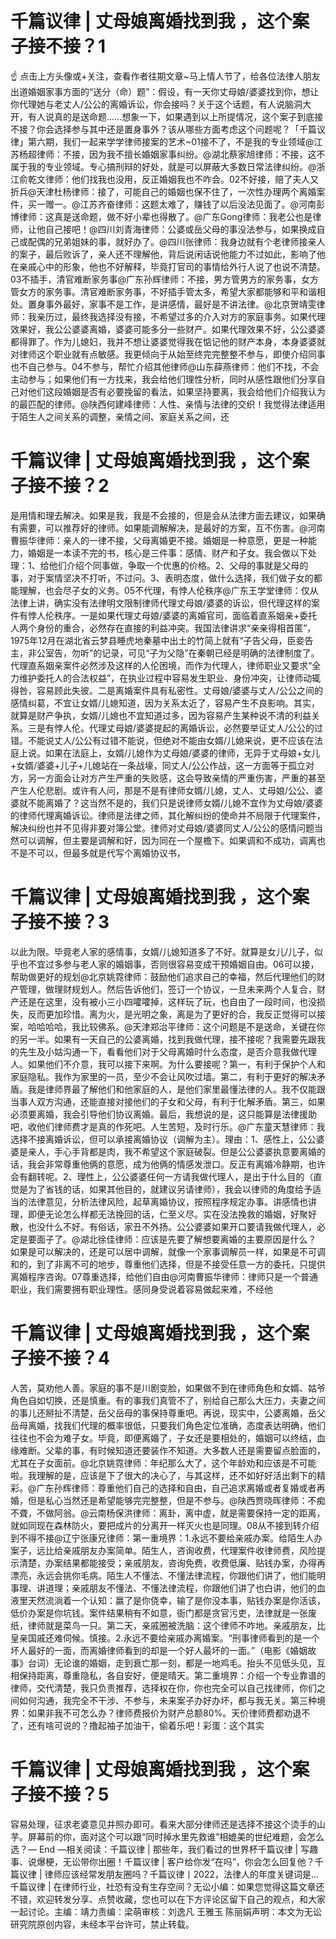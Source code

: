 # 千篇议律 | 丈母娘离婚找到我 ，这个案子接不接？1

☝ 点击上方头像或+关注，查看作者往期文章~马上情人节了，给各位法律人朋友出道婚姻家事方面的“送分（命）题”：假设，有一天你丈母娘/婆婆找到你，想让你代理她与老丈人/公公的离婚诉讼，你会接吗？关于这个话题，有人说脑洞大开，有人说真的是送命题……想象一下，如果遇到以上所提情况，这个案子到底接不接？你会选择参与其中还是置身事外？该从哪些方面考虑这个问题呢？「千篇议律」第六期，我们一起来学学律师接案的艺术~01接不了，不是我的专业领域@江苏杨超律师：不接，因为我不擅长婚姻家事纠纷。@湖北蔡家旭律师：不接，这不属于我的专业领域。专心搞刑辩的好处，就是可以屏蔽大多数日常法律纠纷。@浙江俞乾文律师：他们找我也没用，反正婚姻我也不咋会。02不好接，赔了夫人又折兵@天津杜杨律师：接了，可能自己的婚姻也保不住了，一次性办理两个离婚案件，买一赠一。@江苏齐奋律师：这题太难了，赚钱了以后没法见面了。@河南彭博律师：这真是送命题，做不好小辈也得散了。@广东Gong律师：我老公也是律师，让他自己接吧！@四川刘青海律师：公婆或岳父母的事没法参与，如果换成自己或配偶的兄弟姐妹的事，就好办了。@四川张律师：我身边就有个老律师接亲人的案子，最后败诉了，亲人还不理解他，背后说闲话说他能力不过如此，影响了他在亲戚心中的形象，他也不好解释，毕竟打官司的事情给外行人说了也说不清楚。03不插手，清官难断家务事@广东孙辉律师：不接，男方管男方的家务事，女方管女方的家务事。清官难断家务事，不好插手管太多，希望大家都能够和平和谐相处。置身事外最好，家事不是工作，是讲感情，最好是不讲法律。@北京贺靖雯律师：我亲历过，最终我选择没有接，不希望过多的介入对方的家庭事务。如果代理效果好，我公公婆婆离婚，婆婆可能多分一些财产。如果代理效果不好，公公婆婆都得罪了。作为儿媳妇，我并不想让婆婆觉得我在惦记他的财产本身，本身婆婆就对律师这个职业就有点敏感。我更倾向于从始至终完完整整不参与，即使介绍同事也不自己参与。04不参与，帮忙介绍其他律师@山东薛燕律师：他们不找，不会主动参与；如果他们有一方找来，我会给他们理性分析，同时从感性跟他们分享自己对他们这段婚姻是否有必要挽留的看法，如果坚持要离，我会给他们介绍我认为的最匹配的律师。@陕西何建峰律师：人性、亲情与法律的交织！我觉得法律适用于陌生人之间关系的调整，亲情之间、家庭关系之间，还

# 千篇议律 | 丈母娘离婚找到我 ，这个案子接不接？2

是用情和理去解决。如果是我，我是不会接的，但是会从法律方面去建议，如果确有需要，可以推荐好的律师。如果能调解解决，是最好的方案，互不伤害。@河南曹振华律师：亲人的一律不接，父母离婚更不接。婚姻是一种意愿，更是一种能力，婚姻是一本读不完的书，核心是三件事：感情、财产和子女。我会做以下处理：1、给他们介绍个同事做，争取一个优惠的价格。2、父母的事就是父母的事，对于案情坚决不打听，不过问。3、表明态度，做什么选择，我们做子女的都能理解，也会尽子女的义务。05不代理，有悖人伦秩序@广东王学堂律师：仅从法律上讲，确实没有法律明文限制律师代理丈母娘/婆婆的诉讼，但代理这样的案件有悖人伦秩序。一是如果代理丈母娘/婆婆的离婚官司，面临着直系姻亲+委托人两个身份的重合，必然存在直接的利益冲突。我国法律讲求“亲亲得相首匿”，1975年12月在湖北省云梦县睡虎地秦墓中出土的竹简上就有“子告父母，臣妾告主，非公室告，勿听”的记录，可见“子为父隐”在秦朝已经是明确的法律制度了。代理直系姻亲案件必然涉及这样的人伦困境，而作为代理人，律师职业又要求“全力维护委托人的合法权益”，在执业过程中容易发生职业、身份冲突，让律师动辄得咎，容易顾此失彼。二是离婚案件具有私密性。丈母娘/婆婆与丈人/公公之间的感情纠葛，不宜让女婿/儿媳知道，因为关系太近了，容易产生不良影响。其实，就算是财产争执，女婿/儿媳也不宜知道过多，因为容易产生某种说不清的利益关系。三是有悖人伦。代理丈母娘/婆婆提起的离婚诉讼，必然要举证丈人/公公的过错。不能说丈人/公公有过错不能说，但绝对不能由女婿/儿媳来说，更不应该在法庭上说。如果在法庭上，女婿/儿媳作为丈母娘/婆婆的律师，无异于丈母娘+女儿+女婿/婆婆+儿子+儿媳站在一条战壕，同丈人/公公作战，这一方面等于孤立对方，另一方面会让对方产生严重的失败感，这会导致亲情的严重伤害，严重的甚至产生人伦悲剧。或许有人问，那是不是有律师女婿/儿媳，丈人、丈母娘/公公、婆婆就不能离婚了？这当然不是的，我们只是说律师女婿/儿媳不宜作为丈母娘/婆婆的律师代理离婚诉讼。律师是法律之师，其化解纠纷的使命并不局限于代理案件，解决纠纷也并不见得非要对簿公堂。律师对丈母娘/婆婆同丈人/公公的感情问题当然可以调解，但主要是调解和好，因为同在一个屋檐下。如果调和不成功，调离也不是不可以，但最多就是代写个离婚协议书，

# 千篇议律 | 丈母娘离婚找到我 ，这个案子接不接？3

以此为限。毕竟老人家的感情事，女婿/儿媳知道多了不好。就算是女儿/儿子，似乎也不宜过多参与老人家的婚姻事，否则很容易变成干预婚姻自由。06可以接，帮助做更好的规划@北京姚霓律师：鼓励他们追求自己的幸福，然后代理他们的财产管理，做理财规划人。然后告诉他们，签订一个协议，一旦未来两个人复合，财产还是在这里，没有被小三小四嚯嚯掉，这样玩了玩，也自由了一段时间，也没损失，反而更加珍惜。离为火，是光明之象，离是为了更好的合，我反正觉得可以接案，哈哈哈哈，我比较佛系。@天津郑治平律师：这个问题是不是送命，关键在你的另一半。如果有一天自己的公婆离婚，找到我做代理，接不接呢？我需要先跟我的先生及小姑沟通一下，看看他们对于父母离婚时什么态度，是否介意我做代理人。如果他们不介意，我可以接下来啊。为什么要接呢？第一，有利于保护个人和家庭隐私。我作为家里的一员，至少不会让风吹过墙。第二，有利于更好的解决矛盾。我是律师界最了解他们和他家庭的人，是他们家里最懂法律的人。我不仅能跟当事人双方沟通，还能直接对接他们的子女和父母，有利于化解矛盾。第三，如果必须要离婚，我会引导他们协议离婚。最后，我想说的是，这只能算是法律援助吧，收他们律师费才是真的作死吧。人生苦短，及时行乐。@广东童天慧律师：我选择不接离婚诉讼，但可以承接离婚协议（调解为主）。理由：1、感性上，公公婆婆是亲人，手心手背都是肉，我不希望这个家庭破裂。但是公公婆婆执意要离婚的话，我会非常尊重他俩的意愿，成为他俩的情感发泄口。反正有离婚冷静期，也许会有翻转呢。2、理性上，公公婆婆任何一方请我做代理人，是出于什么目的（直觉是为了省钱的话，如果其他目的，就建议另请律师），我会以律师的角度给予适当的法律意见，分析法律风险，起草离婚协议，按照程序规定办事。讲感情也讲理，即便无论怎么样都无法挽回的话，仁至义尽。实在没法挽救的婚姻，好聚好散，也没什么不好。有俗话，家丑不外扬。公公婆婆如果开口要请我做代理人，必定是要面子了。@湖北徐佳律师：应该是先要了解想要离婚的主要原因是什么？ 如果是可以解决的，还是可以居中调解，就像一个家事调解员一样，如果是不可调和的，到了非离不可的地步，尊重他们选择，但是不接受任意一方的委托，只提供离婚程序咨询。07尊重选择，给他们自由@河南曹振华律师：律师只是一个普通职业，我们需要拥有职业理性。感同身受说着容易做起来难，不经他

# 千篇议律 | 丈母娘离婚找到我 ，这个案子接不接？4

人苦，莫劝他人善。家庭的事不是川剧变脸，如果做不到在律师角色和女婿、姑爷角色自如切换，还是慎重。有的事我们真管不了，别给自己那么大压力，夫妻之间的事儿还掰扯不清楚，岳父岳母的事保持尊重吧。再说，现实中，公婆离婚，岳父岳母离婚，找我们代理的概率很低，只要我们角色定位准确，态度表达明确，他们往往也不会为难子女。毕竟，即便离婚了，子女还是要相处的，婚姻可以终结，血缘难断。父辈的事，有时候知道还要装作不知道。大多数人还是需要留点脸面的，尤其在子女面前。@北京姚霓律师：年纪那么大了，这个年龄劝和应该是不可能啦。我理解的是，应该是下了很大的决心了，与其这样，还不如好好活出剩下的精彩。@广东孙辉律师：尊重他们自己的选择和自由，自己追求离婚或者复婚或者再婚，但是私心当然还是希望能够完完整整，但是不参与。@陕西贾晓晖律师：不痴不聋，不做阿翁。@云南杨保洪律师：离卦，离中虚，就是需要保持一定的距离，就如同现在森林防火，要把成片的分离开一样灭火也是同理。08从不接到转介绍到不得不接@辽宁张康兄律师：第一重境界：1.永远不要给亲戚办案。给陌生人办案子，远比给亲戚朋友办案简单。陌生人，咨询收费，代理案件收律师费，风险提示清楚，办案结果都能接受；亲戚朋友，咨询免费，收费低廉、贴钱办案，办得再漂亮，永远会挑你毛病。陌生人不懂法、不懂法律流程，你跟他们讲了，他们能明事理、讲道理；亲戚朋友不懂法、不懂法律流程，你跟他们讲了也白讲，他们的血液里天然流淌着一个认知：赢了是你侥幸，输了是你没本事，贴钱办案是你活该，低价办案是你坑钱。案件结果稍有不如意，衙门都是贪官污吏，法律就是一张废纸，律师就是菜鸟一只。第二天，亲戚圈被洗脑：这个律师不咋地。亲戚朋友，比皇亲国戚还难伺候。慎接。2.永远不要给亲戚办离婚案。“刑事律师看到的是一个坏人最好的一面，而离婚律师看到的却是一个好人最坏的一面。”（电影《婚姻故事》台词）无论谁的婚姻，走到衰亡那一刻，都是一地鸡毛。抬头不见低头见，互相保持距离，尊重隐私，各自安好，便是晴天。第二重境界：介绍一个专业靠谱的律师，交代清楚，我只负责推荐，选择权在你，你也完全可以自己找律师，你们之间如何沟通，我完全不干涉、不参与，未来案子办好办坏，都与我无关。第三种境界：如果非我不可怎么办？律师费报价为财产总额80%。天价律师费都劝退不了，还有啥可说的？撸起袖子加油干，偷着乐吧！彩蛋：这个其实

# 千篇议律 | 丈母娘离婚找到我 ，这个案子接不接？5

容易处理，征求老婆意见并照办即可。看来大部分律师还是选择不接这个烫手的山芋。屏幕前的你，面对这个可以跟“同时掉水里先救谁”相媲美的世纪难题，会怎么选？— End —相关阅读：千篇议律 | 那些年，我们看过的世界杯千篇议律 | 写趣事、说爆梗，无讼带你出圈！千篇议律 | 客户给你发“在吗”，你会怎么回复他？千篇议律 | 律师应该经常发朋友圈吗？千篇议律丨2022，法律人的年度关键词是…千篇议律 | 在律师行业，社恐有没有生存空间？无讼小编：如果您觉得这篇文章还不错，欢迎转发分享、点赞收藏，您也可以在下方评论区留下自己的观点，和大家一起讨论。主编：靖力责编：梁萌审核：刘逸凡 王雅玉 陈丽娟声明：本文为无讼研究院原创内容，未经本平台许可，禁止转载。

